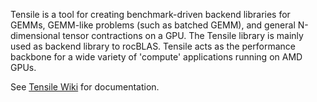 Tensile is a tool for creating benchmark-driven backend libraries for GEMMs, GEMM-like problems (such as batched GEMM), and general N-dimensional tensor contractions on a GPU.
The Tensile library is mainly used as backend library to rocBLAS.
Tensile acts as the performance backbone for a wide variety of 'compute' applications running on AMD GPUs.

See [Tensile Wiki](https://github.com/RadeonOpenCompute/Tensile/wiki) for documentation.
